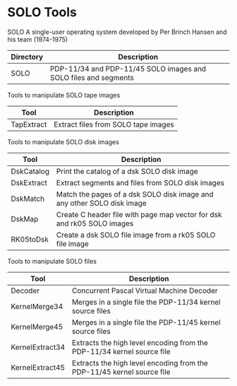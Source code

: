 # SOLO Tools
SOLO A single-user operating system developed by Per Brinch Hansen and his team (1974-1975)

|Directory|Description                                                    |
|---------|---------------------------------------------------------------|
|SOLO     |PDP-11/34 and PDP-11/45 SOLO images and SOLO files and segments|

Tools to manipulate SOLO tape images

|Tool      |Description                        |
|----------|-----------------------------------|
|TapExtract|Extract files from SOLO tape images|

Tools to manipulate SOLO disk images

|Tool      |Description                                                           |
|----------|----------------------------------------------------------------------|
|DskCatalog|Print the catalog of a dsk SOLO disk image                            |
|DskExtract|Extract segments and files from SOLO disk images                      |
|DskMatch  |Match the pages of a dsk SOLO disk image and any other SOLO disk image| 
|DskMap    |Create C header file with page map vector for dsk and rk05 SOLO images|  
|RK05toDsk |Create a dsk SOLO file image from a rk05 SOLO file image              |

Tools to manipulate SOLO files

|Tool           |Description                                                           |
|---------------|----------------------------------------------------------------------|
|Decoder        |Concurrent Pascal Virtual Machine Decoder                             |
|KernelMerge34  |Merges in a single file the PDP-11/34 kernel source files             |
|KernelMerge45  |Merges in a single file the PDP-11/45 kernel source files             |
|KernelExtract34|Extracts the high level encoding from the PDP-11/34 kernel source file|
|KernelExtract45|Extracts the high level encoding from the PDP-11/45 kernel source file|
